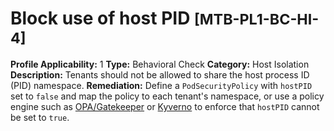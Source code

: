 # Block use of host PID <small>[MTB-PL1-BC-HI-4] </small>
**Profile Applicability:** 
1
**Type:** 
Behavioral Check
**Category:** 
Host Isolation 
**Description:** 
Tenants should not be allowed to share the host process ID (PID) namespace. 
**Remediation:**
Define a `PodSecurityPolicy` with `hostPID` set to `false` and map the policy to each tenant&#39;s namespace, or use a policy engine such as [OPA/Gatekeeper](https://github.com/open-policy-agent/gatekeeper) or [Kyverno](https://kyverno.io) to enforce that `hostPID` cannot be set to `true`.

